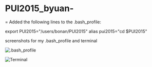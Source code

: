 # PUI2015_byuan-
=
Added the following lines to the .bash_profile:

export PUI2015="/users/bonan/PUI2015"
alias pui2015="cd $PUI2015"

screenshots for my .bash_profile and terminal

![.bash_profile](https://github.com/bonanyuan/PUI2015_byuan-/blob/master/Screen%20Shot%202015-09-14%20at%2011.56.19%20AM.png".bash_profile")

![Terminal](https://github.com/bonanyuan/PUI2015_byuan-/blob/master/Screen%20Shot%202015-09-14%20at%2011.57.25%20AM.png "Terminal")
